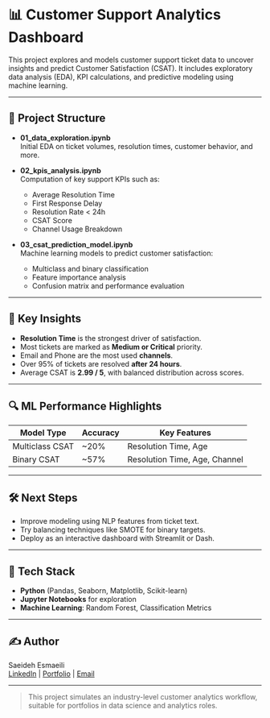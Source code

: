 # 📊 Customer Support Analytics Dashboard

This project explores and models customer support ticket data to uncover insights and predict Customer Satisfaction (CSAT). It includes exploratory data analysis (EDA), KPI calculations, and predictive modeling using machine learning.

---

## 📁 Project Structure

- **01_data_exploration.ipynb**  
  Initial EDA on ticket volumes, resolution times, customer behavior, and more.

- **02_kpis_analysis.ipynb**  
  Computation of key support KPIs such as:
  - Average Resolution Time
  - First Response Delay
  - Resolution Rate < 24h
  - CSAT Score
  - Channel Usage Breakdown

- **03_csat_prediction_model.ipynb**  
  Machine learning models to predict customer satisfaction:
  - Multiclass and binary classification
  - Feature importance analysis
  - Confusion matrix and performance evaluation

---

## 🧩 Key Insights

- **Resolution Time** is the strongest driver of satisfaction.
- Most tickets are marked as **Medium or Critical** priority.
- Email and Phone are the most used **channels**.
- Over 95% of tickets are resolved **after 24 hours**.
- Average CSAT is **2.99 / 5**, with balanced distribution across scores.

---

## 🔍 ML Performance Highlights

| Model Type        | Accuracy | Key Features                 |
|-------------------|----------|------------------------------|
| Multiclass CSAT   | ~20%     | Resolution Time, Age         |
| Binary CSAT       | ~57%     | Resolution Time, Age, Channel |

---

## 🛠️ Next Steps

- Improve modeling using NLP features from ticket text.
- Try balancing techniques like SMOTE for binary targets.
- Deploy as an interactive dashboard with Streamlit or Dash.

---

## 📌 Tech Stack

- **Python** (Pandas, Seaborn, Matplotlib, Scikit-learn)
- **Jupyter Notebooks** for exploration
- **Machine Learning**: Random Forest, Classification Metrics

---

## ✍️ Author

Saeideh Esmaeili  
[LinkedIn](#) | [Portfolio](#) | [Email](#)

---

> This project simulates an industry-level customer analytics workflow, suitable for portfolios in data science and analytics roles.


